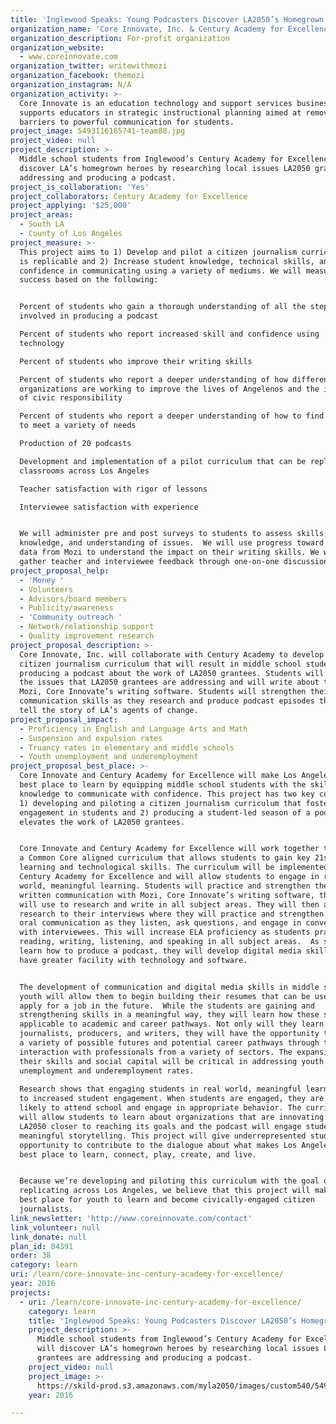 ```yaml
---
title: 'Inglewood Speaks: Young Podcasters Discover LA2050’s Homegrown Heroes'
organization_name: 'Core Innovate, Inc. & Century Academy for Excellence'
organization_description: For-profit organization
organization_website:
  - www.coreinnovate.com
organization_twitter: writewithmozi
organization_facebook: themozi
organization_instagram: N/A
organization_activity: >-
  Core Innovate is an education technology and support services business that
  supports educators in strategic instructional planning aimed at removing
  barriers to powerful communication for students.
project_image: 5493116165741-team88.jpg
project_video: null
project_description: >-
  Middle school students from Inglewood’s Century Academy for Excellence will
  discover LA’s homegrown heroes by researching local issues LA2050 grantees are
  addressing and producing a podcast.
project_is_collaboration: 'Yes'
project_collaborators: Century Academy for Excellence
project_applying: '$25,000'
project_areas:
  - South LA
  - County of Los Angeles
project_measure: >-
  This project aims to 1) Develop and pilot a citizen journalism curriculum that
  is replicable and 2) Increase student knowledge, technical skills, and
  confidence in communicating using a variety of mediums. We will measure
  success based on the following: 


  Percent of students who gain a thorough understanding of all the steps
  involved in producing a podcast 

  Percent of students who report increased skill and confidence using
  technology 

  Percent of students who improve their writing skills 

  Percent of students who report a deeper understanding of how different
  organizations are working to improve the lives of Angelenos and the importance
  of civic responsibility

  Percent of students who report a deeper understanding of how to find resources
  to meet a variety of needs 

  Production of 20 podcasts 

  Development and implementation of a pilot curriculum that can be replicated in
  classrooms across Los Angeles

  Teacher satisfaction with rigor of lessons 

  Interviewee satisfaction with experience 


  We will administer pre and post surveys to students to assess skills,
  knowledge, and understanding of issues.  We will use progress toward mastery
  data from Mozi to understand the impact on their writing skills. We will
  gather teacher and interviewee feedback through one-on-one discussions.
project_proposal_help:
  - 'Money '
  - Volunteers
  - Advisors/board members
  - Publicity/awareness
  - 'Community outreach '
  - Network/relationship support
  - Quality improvement research
project_proposal_description: >-
  Core Innovate, Inc. will collaborate with Century Academy to develop and pilot
  citizen journalism curriculum that will result in middle school students
  producing a podcast about the work of LA2050 grantees. Students will research
  the issues that LA2050 grantees are addressing and will write about them using
  Mozi, Core Innovate’s writing software. Students will strengthen their
  communication skills as they research and produce podcast episodes that will
  tell the story of LA’s agents of change.
project_proposal_impact:
  - Proficiency in English and Language Arts and Math
  - Suspension and expulsion rates
  - Truancy rates in elementary and middle schools
  - Youth unemployment and underemployment
project_proposal_best_place: >-
  Core Innovate and Century Academy for Excellence will make Los Angeles the
  best place to learn by equipping middle school students with the skills and
  knowledge to communicate with confidence. This project has two key components:
  1) developing and piloting a citizen journalism curriculum that fosters civic
  engagement in students and 2) producing a student-led season of a podcast that
  elevates the work of LA2050 grantees. 


  Core Innovate and Century Academy for Excellence will work together to develop
  a Common Core aligned curriculum that allows students to gain key 21st century
  learning and technological skills. The curriculum will be implemented at
  Century Academy for Excellence and will allow students to engage in real
  world, meaningful learning. Students will practice and strengthen their
  written communication with Mozi, Core Innovate’s writing software, that they
  will use to research and write in all subject areas. They will then apply this
  research to their interviews where they will practice and strengthen their
  oral communication as they listen, ask questions, and engage in conversation
  with interviewees. This will increase ELA proficiency as students practice
  reading, writing, listening, and speaking in all subject areas.  As students
  learn how to produce a podcast, they will develop digital media skills and
  have greater facility with technology and software.  


  The development of communication and digital media skills in middle school
  youth will allow them to begin building their resumes that can be used to
  apply for a job in the future.  While the students are gaining and
  strengthening skills in a meaningful way, they will learn how these skills are
  applicable to academic and career pathways. Not only will they learn how to be
  journalists, producers, and writers, they will have the opportunity to imagine
  a variety of possible futures and potential career pathways through their
  interaction with professionals from a variety of sectors. The expansion of
  their skills and social capital will be critical in addressing youth
  unemployment and underemployment rates. 
   
  Research shows that engaging students in real world, meaningful learning leads
  to increased student engagement. When students are engaged, they are more
  likely to attend school and engage in appropriate behavior. The curriculum
  will allow students to learn about organizations that are innovating to move
  LA2050 closer to reaching its goals and the podcast will engage students in
  meaningful storytelling. This project will give underrepresented students the
  opportunity to contribute to the dialogue about what makes Los Angeles the
  best place to learn, connect, play, create, and live. 


  Because we’re developing and piloting this curriculum with the goal of
  replicating across Los Angeles, we believe that this project will make LA the
  best place for youth to learn and become civically-engaged citizen
  journalists.
link_newsletter: 'http://www.coreinnovate.com/contact'
link_volunteer: null
link_donate: null
plan_id: 84391
order: 38
category: learn
uri: /learn/core-innovate-inc-century-academy-for-excellence/
year: 2016
projects:
  - uri: /learn/core-innovate-inc-century-academy-for-excellence/
    category: learn
    title: 'Inglewood Speaks: Young Podcasters Discover LA2050’s Homegrown Heroes'
    project_description: >-
      Middle school students from Inglewood’s Century Academy for Excellence
      will discover LA’s homegrown heroes by researching local issues LA2050
      grantees are addressing and producing a podcast.
    project_video: null
    project_image: >-
      https://skild-prod.s3.amazonaws.com/myla2050/images/custom540/5493116165741-team88.jpg
    year: 2016

---
```

